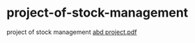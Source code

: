 # project-of-stock-management
project of stock management
[abd project.pdf](https://github.com/user-attachments/files/18219769/abd.project.pdf)
